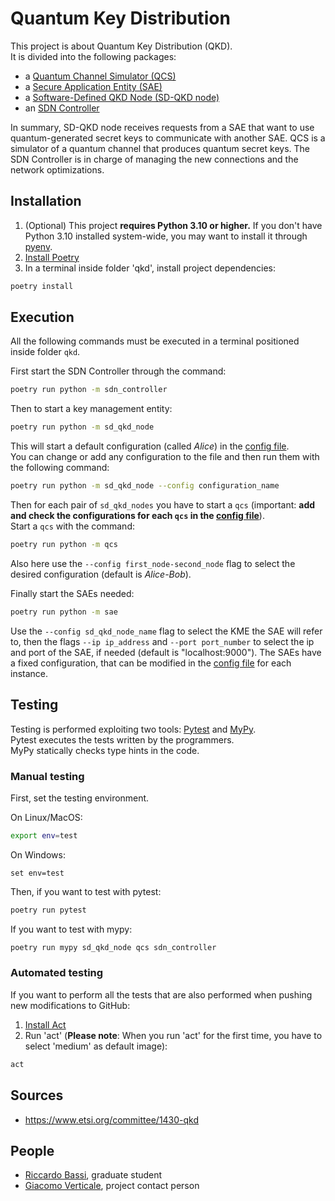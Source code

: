 # Quantum Key Distribution

This project is about Quantum Key Distribution (QKD).\
It is divided into the following packages:

- a [Quantum Channel Simulator (QCS)](qcs/README.md)
- a [Secure Application Entity (SAE)](sae/README.md)
- a [Software-Defined QKD Node (SD-QKD node)](sd_qkd_node/README.md)
- an [SDN Controller](sdn_controller/README.md)

In summary, SD-QKD node receives requests from a SAE that want to use
quantum-generated secret keys to communicate with another SAE. 
QCS is a simulator of a quantum channel that produces quantum secret keys.
The SDN Controller is in charge of managing the new connections and the network optimizations.

## Installation

1. (Optional) This project **requires Python 3.10 or higher.** If you don't
   have Python 3.10 installed system-wide, you may want to install it
   through [pyenv](https://realpython.com/intro-to-pyenv/).
2. [Install Poetry](https://python-poetry.org/docs/master/#installation)
3. In a terminal inside folder 'qkd', install project dependencies:

```bash
poetry install
```

## Execution

All the following commands must be executed in a terminal positioned inside
folder `qkd`.

First start the SDN Controller through the command:
```bash
poetry run python -m sdn_controller
```

Then to start a key management entity:

```bash
poetry run python -m sd_qkd_node
```

This will start a default configuration (called *Alice*) in the [config file](sd_qkd_node/configs/config.ini).\
You can change or add any configuration to the file and then run them with the following command:

```bash
poetry run python -m sd_qkd_node --config configuration_name
```

Then for each pair of `sd_qkd_nodes` you have to start a `qcs` (important: **add and check the configurations
for each `qcs` in the [config file](qcs/config.ini)**).\
Start a `qcs` with the command:

```bash
poetry run python -m qcs
```
Also here use the `--config first_node-second_node` flag to select the desired configuration (default is *Alice-Bob*).

Finally start the SAEs needed:

```bash
poetry run python -m sae
```
Use the `--config sd_qkd_node_name` flag to select the KME the SAE will refer to, then the flags
`--ip ip_address` and `--port port_number` to select the ip and port of the SAE, if needed (default is "localhost:9000").
The SAEs have a fixed configuration, that can be modified in the [config file](sae/configs/config.ini) for each instance.

## Testing

Testing is performed exploiting two tools: [Pytest](https://docs.pytest.org)
and [MyPy](https://mypy.readthedocs.io).\
Pytest executes the tests written by the programmers.\
MyPy statically checks type hints in the code.

### Manual testing

First, set the testing environment.

On Linux/MacOS:

```bash
export env=test
```

On Windows:

```shell
set env=test
```

Then, if you want to test with pytest:

```bash
poetry run pytest
```

If you want to test with mypy:

```bash
poetry run mypy sd_qkd_node qcs sdn_controller
```

### Automated testing

If you want to perform all the tests that are also performed when pushing new
modifications to GitHub:

1. [Install Act](https://github.com/nektos/act)
2. Run 'act' (**Please note**: When you run 'act' for the first time, you have
   to select 'medium' as default image):

```bash
act
```

## Sources

- https://www.etsi.org/committee/1430-qkd

## People

- [Riccardo Bassi](mailto:riccardo4.bassi@mail.polimi.it), graduate student
- [Giacomo Verticale](mailto:giacomo.verticale@polimi.it), project contact person
